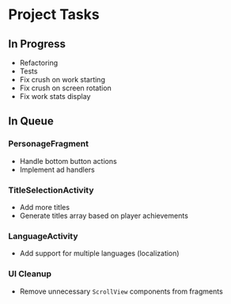 # Project Tasks

## In Progress
- Refactoring
- Tests
- Fix crush on work starting
- Fix crush on screen rotation
- Fix work stats display

## In Queue

### PersonageFragment
- Handle bottom button actions
- Implement ad handlers

### TitleSelectionActivity
- Add more titles
- Generate titles array based on player achievements

### LanguageActivity
- Add support for multiple languages (localization)

### UI Cleanup
- Remove unnecessary `ScrollView` components from fragments
